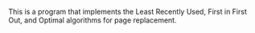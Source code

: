This is a program that implements the Least Recently Used, First in First Out, and Optimal algorithms for page replacement.
